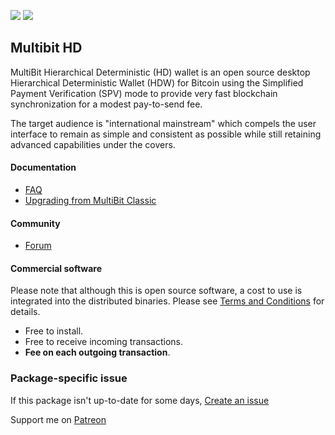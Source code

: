 [![](https://img.shields.io/chocolatey/v/multibit-hd?color=green&label=multibit-hd)](https://chocolatey.org/packages/multibit-hd) [![](https://img.shields.io/chocolatey/dt/multibit-hd)](https://chocolatey.org/packages/multibit-hd)

## Multibit HD
MultiBit Hierarchical Deterministic (HD) wallet is an open source desktop Hierarchical Deterministic Wallet (HDW) for Bitcoin using the Simplified Payment Verification (SPV) mode to provide very fast blockchain synchronization for a modest pay-to-send fee.

The target audience is "international mainstream" which compels the user interface to remain as simple and consistent as possible while still retaining advanced capabilities under the covers.

#### Documentation
* [FAQ](https://multibit.org/faq.html)
* [Upgrading from MultiBit Classic](https://multibit.org/en/help/hd0.1/how-to-upgrade-from-classic.html)

#### Community
* [Forum](https://bitcointalk.org/index.php?board=99.0)

#### Commercial software
Please note that although this is open source software, a cost to use is integrated into the distributed binaries. Please see [Terms and Conditions](https://multibit.org/legal/terms-and-conditions.html) for details.

* Free to install.
* Free to receive incoming transactions.
* __Fee on each outgoing transaction__.

### Package-specific issue
If this package isn't up-to-date for some days, [Create an issue](https://github.com/tunisiano187/Chocolatey-packages/issues/new/choose)

Support me on [Patreon](https://www.patreon.com/bePatron?u=39585820)
